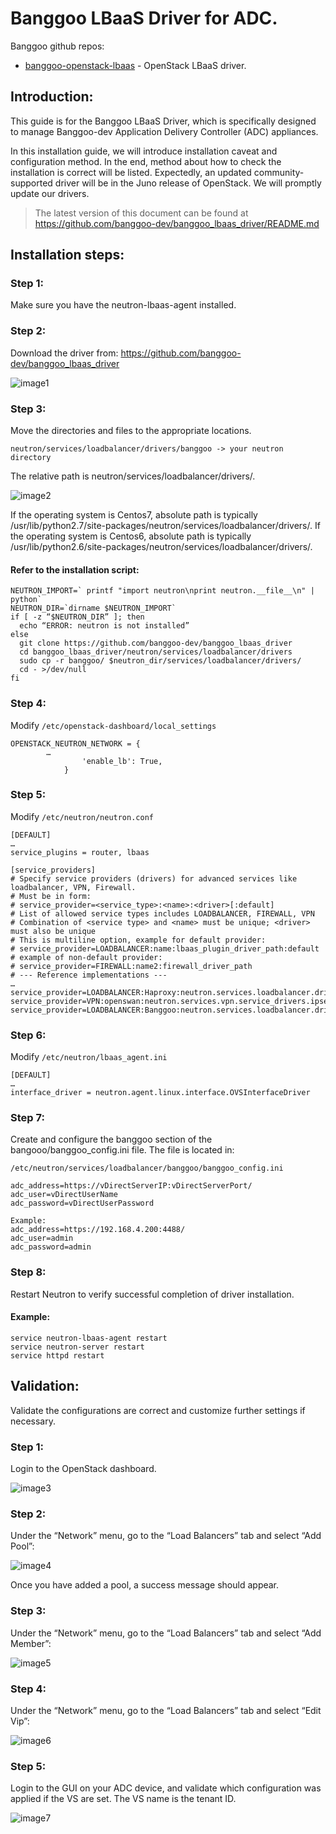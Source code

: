 # Banggoo LBaaS Driver for ADC.

Banggoo github repos:

- [banggoo-openstack-lbaas](https://github.com/banggoo-dev/banggoo_lbaas_driver) - OpenStack LBaaS driver. 

## Introduction:

This guide is for the Banggoo LBaaS Driver, which is specifically designed to manage Banggoo-dev Application Delivery Controller (ADC) appliances. 

In this installation guide, we will introduce installation caveat and configuration method. In the end, method about how to check the installation is correct will be listed. Expectedly, an updated community-supported driver will be in the Juno release of OpenStack. We will promptly update our drivers.

  > The latest version of this document can be found at https://github.com/banggoo-dev/banggoo_lbaas_driver/README.md


## Installation steps:

### Step 1:

Make sure you have the neutron-lbaas-agent installed.

### Step 2: 

Download the driver from: <https://github.com/banggoo-dev/banggoo_lbaas_driver>

![image1](https://cloud.githubusercontent.com/assets/15115131/10474255/34c52f2a-7267-11e5-9c11-40f5b3aed0fe.png)

### Step 3:

Move the directories and files to the appropriate locations.

`neutron/services/loadbalancer/drivers/banggoo -> your neutron directory`

The relative path is neutron/services/loadbalancer/drivers/.

![image2](https://cloud.githubusercontent.com/assets/15115131/10474138/9c60d92e-7265-11e5-84b4-c3f595c881ff.png)

If the operating system is Centos7, absolute path is typically /usr/lib/python2.7/site-packages/neutron/services/loadbalancer/drivers/.
If the operating system is Centos6, absolute path is typically /usr/lib/python2.6/site-packages/neutron/services/loadbalancer/drivers/.

#### Refer to the installation script:

```
NEUTRON_IMPORT=` printf "import neutron\nprint neutron.__file__\n" | python`
NEUTRON_DIR=`dirname $NEUTRON_IMPORT`
if [ -z “$NEUTRON_DIR” ]; then
  echo “ERROR: neutron is not installed”
else
  git clone https://github.com/banggoo-dev/banggoo_lbaas_driver
  cd banggoo_lbaas_driver/neutron/services/loadbalancer/drivers 
  sudo cp -r banggoo/ $neutron_dir/services/loadbalancer/drivers/ 
  cd - >/dev/null
fi

```


### Step 4:

Modify `/etc/openstack-dashboard/local_settings`

```
OPENSTACK_NEUTRON_NETWORK = { 
        …
                'enable_lb': True,
            }
```


### Step 5:

Modify `/etc/neutron/neutron.conf`

```
[DEFAULT]
…
service_plugins = router, lbaas

[service_providers]
# Specify service providers (drivers) for advanced services like loadbalancer, VPN, Firewall.
# Must be in form:
# service_provider=<service_type>:<name>:<driver>[:default]
# List of allowed service types includes LOADBALANCER, FIREWALL, VPN
# Combination of <service type> and <name> must be unique; <driver> must also be unique
# This is multiline option, example for default provider:
# service_provider=LOADBALANCER:name:lbaas_plugin_driver_path:default
# example of non-default provider:
# service_provider=FIREWALL:name2:firewall_driver_path
# --- Reference implementations ---
…
service_provider=LOADBALANCER:Haproxy:neutron.services.loadbalancer.drivers.haproxy.plugin_driver.HaproxyOnHostPluginDriver
service_provider=VPN:openswan:neutron.services.vpn.service_drivers.ipsec.IPsecVPNDriver:default
service_provider=LOADBALANCER:Banggoo:neutron.services.loadbalancer.drivers.banggoo.driver.BanggooLoadBalancerDriver:default

```

### Step 6:

Modify `/etc/neutron/lbaas_agent.ini`

```
[DEFAULT] 
…
interface_driver = neutron.agent.linux.interface.OVSInterfaceDriver
```

### Step 7:

Create and configure the banggoo section of the bangooo/banggoo_config.ini file. The file is located in:

`/etc/neutron/services/loadbalancer/banggoo/banggoo_config.ini`


```
adc_address=https://vDirectServerIP:vDirectServerPort/
adc_user=vDirectUserName
adc_password=vDirectUserPassword

Example:
adc_address=https://192.168.4.200:4488/
adc_user=admin
adc_password=admin
```

### Step 8:

Restart Neutron to verify successful completion of driver installation.

#### Example:

```
service neutron-lbaas-agent restart
service neutron-server restart
service httpd restart
```


## Validation:

Validate the configurations are correct and customize further settings if necessary.

### Step 1:

Login to the OpenStack dashboard.

![image3](https://cloud.githubusercontent.com/assets/15115131/10474148/ad8b2b6e-7265-11e5-8adc-786383c3bbb3.png)

### Step 2:

Under the “Network” menu, go to the “Load Balancers” tab and select “Add Pool”:

![image4](https://cloud.githubusercontent.com/assets/15115131/10474168/f55d3126-7265-11e5-9ddd-002f757219fa.png)

Once you have added a pool, a success message should appear. 

### Step 3:

Under the “Network” menu, go to the “Load Balancers” tab and select “Add Member”:

![image5](https://cloud.githubusercontent.com/assets/15115131/10474160/e6cc1866-7265-11e5-8cc7-b0b354bf7106.png)

### Step 4:

Under the “Network” menu, go to the “Load Balancers” tab and select “Edit Vip”:

![image6](https://cloud.githubusercontent.com/assets/15115131/10474177/03c04dfc-7266-11e5-9cf3-c93cada43968.png)

### Step 5:

Login to the GUI on your ADC device, and validate which configuration was applied if the VS are set. The VS name is the tenant ID. 

![image7](https://cloud.githubusercontent.com/assets/15115131/10474184/166d0c42-7266-11e5-89ac-8059f2c9e164.png)
